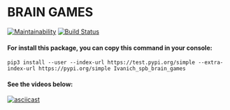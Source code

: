 # BRAIN GAMES

[![Maintainability](https://api.codeclimate.com/v1/badges/a99a88d28ad37a79dbf6/maintainability)](https://codeclimate.com/github/codeclimate/codeclimate/maintainability)
[![Build Status](https://travis-ci.com/Ivanich-spb/python-project-lvl1.svg?branch=master)](https://travis-ci.com/Ivanich-spb/python-project-lvl1)

#### For install this package, you can copy this command in your console:
```
pip3 install --user --index-url https://test.pypi.org/simple --extra-index-url https://pypi.org/simple Ivanich_spb_brain_games
```
#### See the videos below:

[![asciicast](https://asciinema.org/a/322118.svg)](https://asciinema.org/a/322118)
